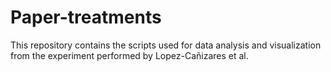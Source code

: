 # Paper-treatments
This repository contains the scripts used for data analysis and visualization from the experiment performed by Lopez-Cañizares et al.
